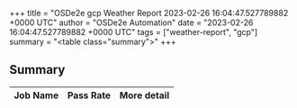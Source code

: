 +++
title = "OSDe2e gcp Weather Report 2023-02-26 16:04:47.527789882 +0000 UTC"
author = "OSDe2e Automation"
date = "2023-02-26 16:04:47.527789882 +0000 UTC"
tags = ["weather-report", "gcp"]
summary = "<table class=\"summary\"></table>"
+++
## Summary

| Job Name | Pass Rate | More detail |
|----------|-----------|-------------|




